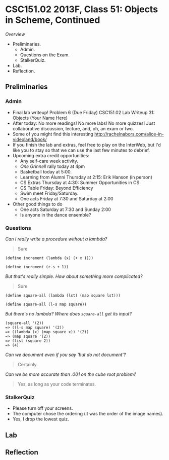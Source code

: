 CSC151.02 2013F, Class 51: Objects in Scheme, Continued
=======================================================

_Overview_

* Preliminaries.
    * Admin.
    * Questions on the Exam.
    * StalkerQuiz.
* Lab.
* Reflection.

Preliminaries
-------------

### Admin

* Final lab writeup! Problem 6 (Due Friday)
  CSC151.02 Lab Writeup 31: Objects (Your Name Here)
* After today: No more readings!  No more labs!  No more quizzes!
  Just collaborative discussion, lecture, and, oh, an exam or two.
* Some of you might find this interesting
  <http://rachelnabors.com/alice-in-videoland/book/>
* If you finish the lab and extras, feel free to play on the InterWeb,
  but I'd like you to stay so that we can use the last few minutes to
  debrief.
* Upcoming extra credit opportunities:
    * Any self-care week activity.
    * _One Grinnell_ rally today at 4pm 
    * Basketball today at 5:00.
    * Learning from Alumni Thursday at 2:15: Erik Hanson (in person)
    * CS Extras Thursday at 4:30: Summer Opportunities in CS
    * CS Table Friday: Beyond Efficiency
    * Swim meet Friday/Saturday.
    * One acts Friday at 7:30 and Saturday at 2:00
* Other good things to do
    * One acts Saturday at 7:30 and Sunday 2:00
    * Is anyone in the dance ensemble?

### Questions

_Can I really write a procedure without a lambda?_

> Sure

    (define increment (lambda (x) (+ x 1)))

    (define increment (r-s + 1))

_But that's really simple.  How about something more complicated?_

> Sure

    (define square-all (lambda (lst) (map square lst)))

    (define square-all (l-s map square))

_But there's no lambda?  Where does `square-all` get its input?_

    (square-all '(2)) 
    => ((l-s map square) '(2))
    => ((lambda (x) (map square x)) '(2))
    => (map square '(2))
    => (list (square 2))
    => (4)

_Can we document even if you say 'but do not document'?_

> Certainly.

_Can we be more accurate than .001 on the cube root problem?_

> Yes, as long as your code terminates.

### StalkerQuiz

* Please turn off your screens.
* The computer chose the ordering (it was the order of the image names).
* Yes, I drop the lowest quiz.

Lab
---

Reflection
----------

